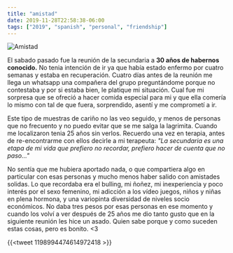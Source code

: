 ```yaml
---
title: "amistad"
date: 2019-11-28T22:58:38-06:00
tags: ["2019", "spanish", "personal", "friendship"]
---
```


![Amistad](/images/amistad.jpg)

El sabado pasado fue la reunión de la secundaria a **30 años de habernos conocido.** No tenia intención de ir ya que había estado enfermo por cuatro semanas y estaba en recuperación. Cuatro días antes de la reunión me llega un whatsapp una compañera del  grupo preguntándome porque no contestaba y por si estaba bien, le platique mi situación. Cual fue mi sorpresa que se ofreció a hacer comida especial para mi y que ella comería lo mismo con tal de que fuera, sorprendido, asentí y me comprometí a ir. 

Este tipo de muestras de cariño no las veo seguido, y menos de personas que no frecuento y no puedo evitar que se me salga la lagrimita. Cuando me localizaron tenia 25 años sin verlos.  Recuerdo una vez en terapia, antes de re-encontrarme con ellos decirle a mi terapeuta: _"La secundaria es una etapa de mi vida que prefiero no recordar, prefiero hacer de cuenta que no paso..."_ 

No sentía que me hubiera aportado nada, o que compartiera algo en particular con esas personas y mucho menos haber salido con amistades solidas. Lo que recordaba era el bulling, mi ñoñez, mi inexperiencia y poco interés por el sexo femenino, mi adicción a los vídeo juegos, niños y niñas en plena hormona, y una variopinta diversidad de niveles socio económicos. No daba tres pesos por esas personas en ese momento y cuando los volví a ver después de 25 años me dio tanto gusto que en la siguiente reunión les hice un asado. Quien sabe porque y como suceden estas cosas, pero es bonito. <3

{{<tweet 1198994474614972418 >}}